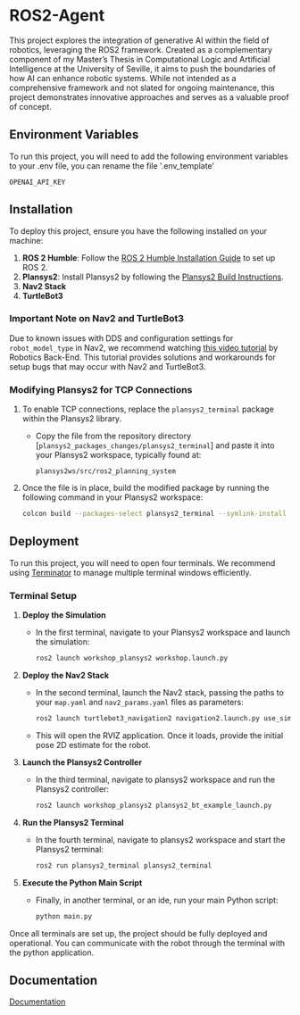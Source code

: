 
# ROS2-Agent

This project explores the integration of generative AI within the field of robotics, leveraging the ROS2 framework. Created as a complementary component of my Master’s Thesis in Computational Logic and Artificial Intelligence at the University of Seville, it aims to push the boundaries of how AI can enhance robotic systems. While not intended as a comprehensive framework and not slated for ongoing maintenance, this project demonstrates innovative approaches and serves as a valuable proof of concept.

## Environment Variables

To run this project, you will need to add the following environment variables to your .env file, you can rename the file '.env_template'

`OPENAI_API_KEY`

## Installation

To deploy this project, ensure you have the following installed on your machine:

1. **ROS 2 Humble**: Follow the [ROS 2 Humble Installation Guide](https://docs.ros.org/en/humble/Installation.html) to set up ROS 2.
2. **Plansys2**: Install Plansys2 by following the [Plansys2 Build Instructions](https://plansys2.github.io/build_instructions/index.html).
3. **Nav2 Stack**
4. **TurtleBot3**

### Important Note on Nav2 and TurtleBot3
Due to known issues with DDS and configuration settings for `robot_model_type` in Nav2, we recommend watching [this video tutorial](https://www.youtube.com/watch?v=idQb2pB-h2Q&ab_channel=RoboticsBack-End) by Robotics Back-End. This tutorial provides solutions and workarounds for setup bugs that may occur with Nav2 and TurtleBot3.

### Modifying Plansys2 for TCP Connections

1. To enable TCP connections, replace the `plansys2_terminal` package within the Plansys2 library.
   - Copy the file from the repository directory [`plansys2_packages_changes/plansys2_terminal`] and paste it into your Plansys2 workspace, typically found at:
     ```plaintext
     plansys2ws/src/ros2_planning_system
     ```

2. Once the file is in place, build the modified package by running the following command in your Plansys2 workspace:
   ```bash
   colcon build --packages-select plansys2_terminal --symlink-install
## Deployment

To run this project, you will need to open four terminals. We recommend using [Terminator](https://gnome-terminator.org/) to manage multiple terminal windows efficiently.

### Terminal Setup

1. **Deploy the Simulation**
   - In the first terminal, navigate to your Plansys2 workspace and launch the simulation:
     ```bash
     ros2 launch workshop_plansys2 workshop.launch.py  
     ```

2. **Deploy the Nav2 Stack**
   - In the second terminal, launch the Nav2 stack, passing the paths to your `map.yaml` and `nav2_params.yaml` files as parameters:
     ```bash
     ros2 launch turtlebot3_navigation2 navigation2.launch.py use_sim_time:=True map:=<your clone location>/maps/workshop.yaml params_file:=<your plansys2 workspace>/src/workshop_plansys2/params/nav2_params.yaml  
     ```
   - This will open the RVIZ application. Once it loads, provide the initial pose 2D estimate for the robot.

3. **Launch the Plansys2 Controller**
   - In the third terminal, navigate to plansys2 workspace and run the Plansys2 controller:
     ```bash
     ros2 launch workshop_plansys2 plansys2_bt_example_launch.py  
     ```

4. **Run the Plansys2 Terminal**
   - In the fourth terminal, navigate to plansys2 workspace and start the Plansys2 terminal:
     ```bash 
     ros2 run plansys2_terminal plansys2_terminal
     ```

5. **Execute the Python Main Script**
   - Finally, in another terminal, or an ide, run your main Python script:
     ```bash
     python main.py
     ```

Once all terminals are set up, the project should be fully deployed and operational. You can communicate with the robot through the terminal with the python application.

## Documentation

[Documentation](https://linktodocumentation)
